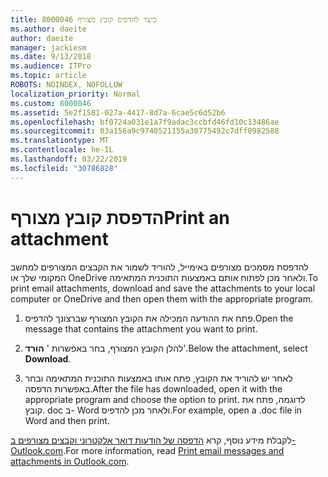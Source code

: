 ```yaml
---
title: 8000046 כיצד להדפיס קובץ מצורף
ms.author: daeite
author: daeite
manager: jackiesm
ms.date: 9/13/2018
ms.audience: ITPro
ms.topic: article
ROBOTS: NOINDEX, NOFOLLOW
localization_priority: Normal
ms.custom: 8000046
ms.assetid: 5e2f1581-027a-4417-8d7a-6cae5c6d52b6
ms.openlocfilehash: bf0724a031e1a7f9adac3ccbfd46fd10c13486ae
ms.sourcegitcommit: 03a156a9c9740521155a30775492c7dff0982588
ms.translationtype: MT
ms.contentlocale: he-IL
ms.lasthandoff: 03/22/2019
ms.locfileid: "30786828"
---
```

# <a name="print-an-attachment"></a><span data-ttu-id="cb465-102">הדפסת קובץ מצורף</span><span class="sxs-lookup"><span data-stu-id="cb465-102">Print an attachment</span></span>

<span data-ttu-id="cb465-103">להדפסת מסמכים מצורפים באימייל, להוריד לשמור את הקבצים המצורפים למחשב המקומי שלך או OneDrive ולאחר מכן לפתוח אותם באמצעות התוכנית המתאימה.</span><span class="sxs-lookup"><span data-stu-id="cb465-103">To print email attachments, download and save the attachments to your local computer or OneDrive and then open them with the appropriate program.</span></span>
  
1. <span data-ttu-id="cb465-104">פתח את ההודעה המכילה את הקובץ המצורף שברצונך להדפיס.</span><span class="sxs-lookup"><span data-stu-id="cb465-104">Open the message that contains the attachment you want to print.</span></span>
    
2. <span data-ttu-id="cb465-105">להלן הקובץ המצורף, בחר באפשרות ' **הורד**'.</span><span class="sxs-lookup"><span data-stu-id="cb465-105">Below the attachment, select **Download**.</span></span> 
    
3. <span data-ttu-id="cb465-106">לאחר יש להוריד את הקובץ, פתח אותו באמצעות התוכנית המתאימה ובחר באפשרות הדפסה.</span><span class="sxs-lookup"><span data-stu-id="cb465-106">After the file has downloaded, open it with the appropriate program and choose the option to print.</span></span> <span data-ttu-id="cb465-107">לדוגמה, פתח את קובץ. doc ב- Word ולאחר מכן להדפיס.</span><span class="sxs-lookup"><span data-stu-id="cb465-107">For example, open a .doc file in Word and then print.</span></span>
    
<span data-ttu-id="cb465-108">לקבלת מידע נוסף, קרא [הדפסה של הודעות דואר אלקטרוני וקבצים מצורפים ב- Outlook.com](https://go.microsoft.com/fwlink/?linkid=2021110&amp;clcid=0x409).</span><span class="sxs-lookup"><span data-stu-id="cb465-108">For more information, read [Print email messages and attachments in Outlook.com](https://go.microsoft.com/fwlink/?linkid=2021110&amp;clcid=0x409).</span></span>
  

